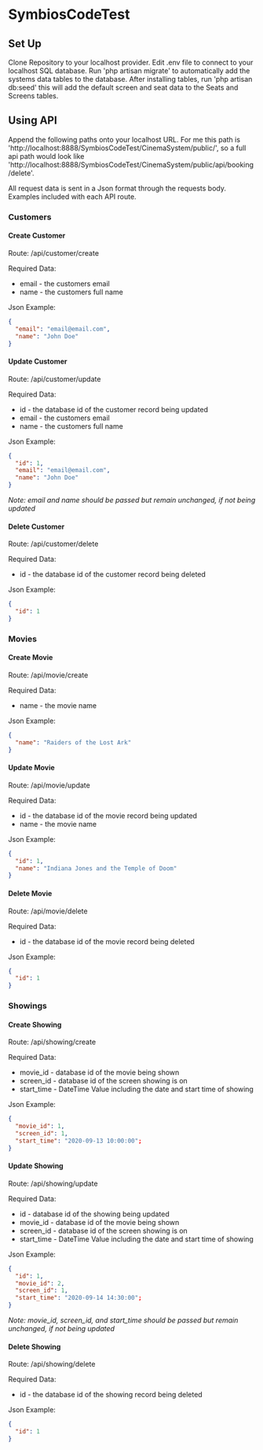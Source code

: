 # SymbiosCodeTest

## Set Up

Clone Repository to your localhost provider. Edit .env file to connect to your localhost SQL database. Run 'php artisan migrate' to automatically add the systems data tables to the database. After installing tables, run 'php artisan db:seed' this will add the default screen and seat data to the Seats and Screens tables. 

## Using API

Append the following paths onto your localhost URL. For me this path is 'http://localhost:8888/SymbiosCodeTest/CinemaSystem/public/', so a full api path would look like 'http://localhost:8888/SymbiosCodeTest/CinemaSystem/public/api/booking/delete'.

All request data is sent in a Json format through the requests body. Examples included with each API route. 

### Customers

#### Create Customer
Route: /api/customer/create

Required Data: 

- email - the customers email
- name - the customers full name

Json Example:

```json
{
  "email": "email@email.com",
  "name": "John Doe"
}
```

#### Update Customer
Route: /api/customer/update

Required Data: 

- id - the database id of the customer record being updated
- email - the customers email
- name - the customers full name

Json Example:

```json
{
  "id": 1,
  "email": "email@email.com",
  "name": "John Doe"
}
```

*Note: email and name should be passed but remain unchanged, if not being updated*

#### Delete Customer
Route: /api/customer/delete

Required Data: 

- id - the database id of the customer record being deleted

Json Example:

```json
{
  "id": 1
}
```

### Movies

#### Create Movie
Route: /api/movie/create

Required Data: 

- name - the movie name

Json Example:

```json
{
  "name": "Raiders of the Lost Ark"
}
```

#### Update Movie
Route: /api/movie/update

Required Data: 

- id - the database id of the movie record being updated
- name - the movie name

Json Example:

```json
{
  "id": 1,
  "name": "Indiana Jones and the Temple of Doom"
}
```

#### Delete Movie
Route: /api/movie/delete

Required Data: 

- id - the database id of the movie record being deleted

Json Example:

```json
{
  "id": 1
}
```

### Showings

#### Create Showing
Route: /api/showing/create

Required Data: 

- movie_id - database id of the movie being shown
- screen_id - database id of the screen showing is on
- start_time - DateTime Value including the date and start time of showing

Json Example:

```json
{
  "movie_id": 1,
  "screen_id": 1,
  "start_time": "2020-09-13 10:00:00";
}
```

#### Update Showing
Route: /api/showing/update

Required Data: 

- id - database id of the showing being updated
- movie_id - database id of the movie being shown
- screen_id - database id of the screen showing is on
- start_time - DateTime Value including the date and start time of showing

Json Example:

```json
{
  "id": 1,
  "movie_id": 2,
  "screen_id": 1,
  "start_time": "2020-09-14 14:30:00";
}
```

*Note: movie_id, screen_id, and start_time should be passed but remain unchanged, if not being updated*

#### Delete Showing
Route: /api/showing/delete

Required Data: 

- id - the database id of the showing record being deleted

Json Example:

```json
{
  "id": 1
}
```








